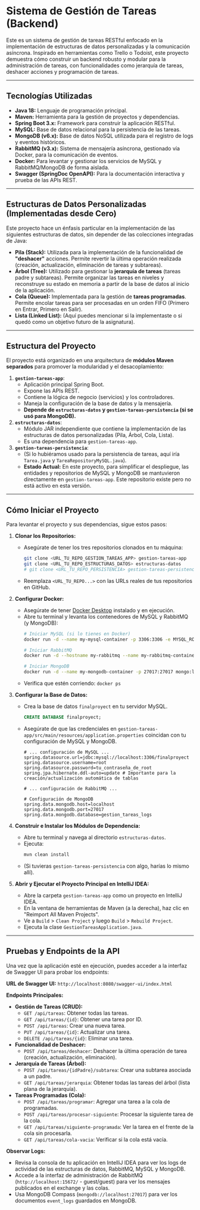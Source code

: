 # Sistema de Gestión de Tareas (Backend)

Este es un sistema de gestión de tareas RESTful enfocado en la implementación de estructuras de datos personalizadas y la comunicación asíncrona. Inspirado en herramientas como Trello o Todoist, este proyecto demuestra cómo construir un backend robusto y modular para la administración de tareas, con funcionalidades como jerarquía de tareas, deshacer acciones y programación de tareas.

---

## Tecnologías Utilizadas

* **Java 18:** Lenguaje de programación principal.
* **Maven:** Herramienta para la gestión de proyectos y dependencias.
* **Spring Boot 3.x:** Framework para construir la aplicación RESTful.
* **MySQL:** Base de datos relacional para la persistencia de las tareas.
* **MongoDB (v6.x):** Base de datos NoSQL utilizada para el registro de logs y eventos históricos.
* **RabbitMQ (v3.x):** Sistema de mensajería asíncrona, gestionado vía Docker, para la comunicación de eventos.
* **Docker:** Para levantar y gestionar los servicios de MySQL y RabbitMQ/MongoDB de forma aislada.
* **Swagger (SpringDoc OpenAPI):** Para la documentación interactiva y prueba de las APIs REST.

---

## Estructuras de Datos Personalizadas (Implementadas desde Cero)

Este proyecto hace un énfasis particular en la implementación de las siguientes estructuras de datos, sin depender de las colecciones integradas de Java:

* **Pila (Stack):** Utilizada para la implementación de la funcionalidad de **"deshacer"** acciones. Permite revertir la última operación realizada (creación, actualización, eliminación de tareas y subtareas).
* **Árbol (Tree):** Utilizado para gestionar la **jerarquía de tareas** (tareas padre y subtareas). Permite organizar las tareas en niveles y reconstruye su estado en memoria a partir de la base de datos al inicio de la aplicación.
* **Cola (Queue):** Implementada para la gestión de **tareas programadas**. Permite encolar tareas para ser procesadas en un orden FIFO (Primero en Entrar, Primero en Salir).
* **Lista (Linked List):** (Aquí puedes mencionar si la implementaste o si quedó como un objetivo futuro de la asignatura).

---

##  Estructura del Proyecto

El proyecto está organizado en una arquitectura de **módulos Maven separados** para promover la modularidad y el desacoplamiento:

1.  **`gestion-tareas-app`**:
    * Aplicación principal Spring Boot.
    * Expone las APIs REST.
    * Contiene la lógica de negocio (servicios) y los controladores.
    * Maneja la configuración de la base de datos y la mensajería.
    * **Depende de `estructuras-datos` y `gestion-tareas-persistencia` (si se usó para MongoDB).**
2.  **`estructuras-datos`**:
    * Módulo JAR independiente que contiene la implementación de las estructuras de datos personalizadas (Pila, Árbol, Cola, Lista).
    * Es una dependencia para `gestion-tareas-app`.
3.  **`gestion-tareas-persistencia`**:
    * (Si lo hubiéramos usado para la persistencia de tareas, aquí iría `Tarea.java` y `TareaRepositoryMySQL.java`).
    * **Estado Actual:** En este proyecto, para simplificar el despliegue, las entidades y repositorios de MySQL y MongoDB se mantuvieron directamente en `gestion-tareas-app`. Este repositorio existe pero no está activo en esta versión.

---

##  Cómo Iniciar el Proyecto

Para levantar el proyecto y sus dependencias, sigue estos pasos:

1.  **Clonar los Repositorios:**
    * Asegúrate de tener los tres repositorios clonados en tu máquina:
        ```bash
        git clone <URL_TU_REPO_GESTION_TAREAS_APP> gestion-tareas-app
        git clone <URL_TU_REPO_ESTRUCTURAS_DATOS> estructuras-datos
        # git clone <URL_TU_REPO_PERSISTENCIA> gestion-tareas-persistencia # Si lo tuvieras, clonarías este también
        ```
    * Reemplaza `<URL_TU_REPO...>` con las URLs reales de tus repositorios en GitHub.

2.  **Configurar Docker:**
    * Asegúrate de tener [Docker Desktop](https://www.docker.com/products/docker-desktop/) instalado y en ejecución.
    * Abre tu terminal y levanta los contenedores de MySQL y RabbitMQ (y MongoDB):
        ```bash
        # Iniciar MySQL (si lo tienes en Docker)
        docker run -d --name my-mysql-container -p 3306:3306 -e MYSQL_ROOT_PASSWORD=tu_contraseña_de_root mysql:latest

        # Iniciar RabbitMQ
        docker run -d --hostname my-rabbitmq --name my-rabbitmq-container -p 5672:5672 -p 15672:15672 rabbitmq:3-management

        # Iniciar MongoDB
        docker run -d --name my-mongodb-container -p 27017:27017 mongo:latest
        ```
    * Verifica que estén corriendo: `docker ps`

3.  **Configurar la Base de Datos:**
    * Crea la base de datos `finalproyect` en tu servidor MySQL.
        ```sql
        CREATE DATABASE finalproyect;
        ```
    * Asegúrate de que las credenciales en `gestion-tareas-app/src/main/resources/application.properties` coincidan con tu configuración de MySQL y MongoDB.
        ```properties
        # ... configuración de MySQL ...
        spring.datasource.url=jdbc:mysql://localhost:3306/finalproyect
        spring.datasource.username=root
        spring.datasource.password=tu_contraseña_de_root
        spring.jpa.hibernate.ddl-auto=update # Importante para la creación/actualización automática de tablas

        # ... configuración de RabbitMQ ...

        # Configuración de MongoDB
        spring.data.mongodb.host=localhost
        spring.data.mongodb.port=27017
        spring.data.mongodb.database=gestion_tareas_logs
        ```

4.  **Construir e Instalar los Módulos de Dependencia:**
    * Abre tu terminal y navega al directorio `estructuras-datos`.
    * Ejecuta:
        ```bash
        mvn clean install
        ```
    * (Si tuvieras `gestion-tareas-persistencia` con algo, harías lo mismo allí).

5.  **Abrir y Ejecutar el Proyecto Principal en IntelliJ IDEA:**
    * Abre la carpeta `gestion-tareas-app` como un proyecto en IntelliJ IDEA.
    * En la ventana de herramientas de Maven (a la derecha), haz clic en "Reimport All Maven Projects".
    * Ve a `Build` > `Clean Project` y luego `Build` > `Rebuild Project`.
    * Ejecuta la clase `GestionTareasApplication.java`.

---

## Pruebas y Endpoints de la API

Una vez que la aplicación esté en ejecución, puedes acceder a la interfaz de Swagger UI para probar los endpoints:

**URL de Swagger UI:** `http://localhost:8080/swagger-ui/index.html`

**Endpoints Principales:**

* **Gestión de Tareas (CRUD):**
    * `GET /api/tareas`: Obtener todas las tareas.
    * `GET /api/tareas/{id}`: Obtener una tarea por ID.
    * `POST /api/tareas`: Crear una nueva tarea.
    * `PUT /api/tareas/{id}`: Actualizar una tarea.
    * `DELETE /api/tareas/{id}`: Eliminar una tarea.
* **Funcionalidad de Deshacer:**
    * `POST /api/tareas/deshacer`: Deshacer la última operación de tarea (creación, actualización, eliminación).
* **Jerarquía de Tareas (Árbol):**
    * `POST /api/tareas/{idPadre}/subtarea`: Crear una subtarea asociada a un padre.
    * `GET /api/tareas/jerarquia`: Obtener todas las tareas del árbol (lista plana de la jerarquía).
* **Tareas Programadas (Cola):**
    * `POST /api/tareas/programar`: Agregar una tarea a la cola de programadas.
    * `POST /api/tareas/procesar-siguiente`: Procesar la siguiente tarea de la cola.
    * `GET /api/tareas/siguiente-programada`: Ver la tarea en el frente de la cola sin procesarla.
    * `GET /api/tareas/cola-vacia`: Verificar si la cola está vacía.

**Observar Logs:**

* Revisa la consola de tu aplicación en IntelliJ IDEA para ver los logs de actividad de las estructuras de datos, RabbitMQ, MySQL y MongoDB.
* Accede a la interfaz de administración de RabbitMQ (`http://localhost:15672/` - guest/guest) para ver los mensajes publicados en el exchange y las colas.
* Usa MongoDB Compass (`mongodb://localhost:27017`) para ver los documentos `event_logs` guardados en MongoDB.
